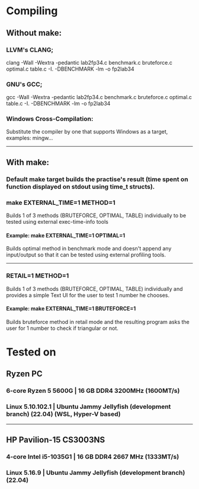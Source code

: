 # Compiling

## Without make:

### LLVM's CLANG;
clang -Wall -Wextra -pedantic lab2fp34.c benchmark.c bruteforce.c optimal.c table.c -I. -DBENCHMARK -lm -o fp2lab34

### GNU's GCC;
gcc -Wall -Wextra -pedantic lab2fp34.c benchmark.c bruteforce.c optimal.c table.c -I. -DBENCHMARK -lm -o fp2lab34

### Windows Cross-Compilation:
Substitute the compiler by one that supports Windows as a target, examples: mingw...

--------

## With make:
### Default make target builds the practise's result (time spent on function displayed on stdout using time_t structs).

### make EXTERNAL_TIME=1 METHOD=1
Builds 1 of 3 methods (BRUTEFORCE, OPTIMAL, TABLE) individually to be tested using external exec-time-info tools

#### Example: make EXTERNAL_TIME=1 OPTIMAL=1
Builds optimal method in benchmark mode and doesn't append any input/output so that it can be tested using external profiling tools.

--------

### RETAIL=1 METHOD=1
Builds 1 of 3 methods (BRUTEFORCE, OPTIMAL, TABLE) individually and provides a simple Text UI for the user to test 1 number he chooses.

#### Example: make EXTERNAL_TIME=1 BRUTEFORCE=1
Builds bruteforce method in retail mode and the resulting program asks the user for 1 number to check if triangular or not.

# Tested on
## Ryzen PC
### 6-core Ryzen 5 5600G | 16 GB DDR4 3200MHz (1600MT/s)
### Linux 5.10.102.1 | Ubuntu Jammy Jellyfish (development branch) (22.04) (WSL, Hyper-V based)
--------

## HP Pavilion-15  CS3003NS
### 4-core Intel i5-1035G1 | 16 GB DDR4 2667 MHz (1333MT/s)
### Linux 5.16.9 | Ubuntu Jammy Jellyfish (development branch) (22.04) 
